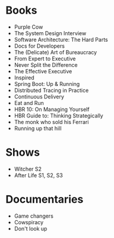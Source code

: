 # Books

- Purple Cow
- The System Design Interview
- Software Architecture: The Hard Parts
- Docs for Developers
- The (Delicate) Art of Bureaucracy 
- From Expert to Executive
- Never Split the Difference
- The Effective Executive
- Inspired
- Spring Boot: Up & Running
- Distributed Tracing in Practice
- Continuous Delivery
- Eat and Run
- HBR 10: On Managing Yourself
- HBR Guide to: Thinking Strategically
- The monk who sold his Ferrari
- Running up that hill


# Shows

- Witcher S2
- After Life S1, S2, S3

# Documentaries

- Game changers
- Cowspiracy
- Don't look up

